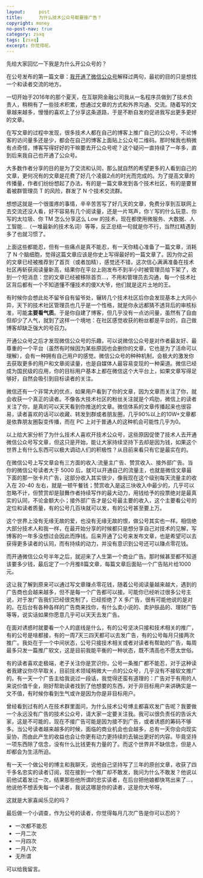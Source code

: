 ```yaml
---
layout:     post
title:      为什么技术公众号都要接广告？
copyright: money
no-post-nav: true
category: zsxq
tags: [zsxq]
excerpt: 你觉得呢。
---
```


先给大家回忆一下我是为什么开公众号的？

在公号发布的第一篇文章：[我开通了微信公众号](https://mp.weixin.qq.com/s/D9MOZ6mFz-0HPQ0gZx_L1Q)解释过两句，最初的目的只是想找一个和读者交流的地方。

一切开始于2016年的那个夏天，在互联网金融公司我从一名程序员做到了技术负责人，稍稍有了一些技术积累，想通过文章的方式和外界沟通、交流。随着写的文章越来越多，慢慢的喜欢上了分享这条道路，于是不断自发的促进我写出更多更好的文章。

在写文章的过程中发现，很多技术人都在自己的博客上推广自己的公众号，不论博客的访问量多还是少，都会在自己的博客上面贴上公众号二维码。那时候我也稍微有点奇怪，博客写得好好的干嘛要去开公众号呢？这个疑问一直持续了一年多，直到后来我自己也开通了公众号。

大多数作者分享的目的是为了交流和认同，那么就自然的希望更多的人看到自己的文章，更何况有的文章是花费了好几个凌晨2点的时光而完成的。为了提高文章的传播量，作者们纷纷想起了办法，有的是一篇文章发到各个技术社区，有的是要冒着被群管理员 T 的风险，群发了 N 个技术交流群。

想想这就是一个很蛋疼的事情，辛辛苦苦写了好几天的文章，免费分享到互联网上去交流还没人看，好不容易有几个阅读量，还是一片骂声，你丫写的什么玩意、你写的太垃圾、你 TM 怎么分享这么 Low 的技术，现在都使用微服务、大数据、人工智能…（一堆最新的技术名词）等等，反正总结一句就是你不行，当然扛精遇到多了也就习惯了。

上面这些都能忍，但有一些痛点是真不能忍，有一天你精心准备了一篇文章，消耗了 N 个脑细胞，觉得这篇文章应该是你史上写得最好的一篇文章了。因为你之前的文章已经被推荐到了首页（或者加精），感觉还不错，这次信心满满准备在技术社区再斩获阅读量新高，结果你在平台上刚发布不到半小时被管理员给下架了，收到一个短消息：您的文章已经被移除首页…，不用和管理员去沟通，每一个技术社区背后都有一个不知道懂不懂技术的傻X大爷，他们就是这片土地的王。

有时候你会想此处不留爷自有留爷处，辗转几个技术社区后你会发现基本上大同小异，天下的技术社区管理员也几乎是一个性格，就是你永远都猜不透背后的审核标准，可能**主要看气质**。于是你自建了博客，但几乎没有一点访问量，虽然有了自由但却少了人气，就到了这样一个境地：在社区感觉收获的粉丝都是平台的，自己做博客却缺乏强大的号召力。

开通公众号之后才发现微信公众号的乐趣，可以说微信公众号是对作者最友好、最尊重的一个平台（虽然有时候因为某些原因也会删你的文章，它也是为了活命可以理解），会有一种拥有自己用户的感觉。微信公众号的种种机制，会极大的激发你去获取更多的用户和文章阅读量，也是自媒体人最容易变现的一种渠道。微信已经成为国民级的应用，你的目标用户基本上都在微信这个大平台上，如果文章写得足够好，自然会吸引到目标读者的关注。

微信还有一个非常大的优点，如果用户看到了你的文章，因为文章而关注了你，就会收获一个真正的读者。不像各大技术社区的粉丝关注就是个鸡肋，微信上的读者关注了你，是真的可以天天看到你推送的文章。微信体系的文章传播起来也很容易，读者喜欢的话可以收藏、转发到群或者朋友圈，几乎90%以上的10W+文章都是依靠朋友圈裂变传播，而在 PC 上对于普通人的这种机会可能性几乎为0。

以上给大家分析了为什么技术人喜欢开技术公众号，这些原因促使了技术人去开通微信公众号写文章，但这只是开始，能让大家持续坚持下去却是因为钱，如果这个世界上有什么东西可以极大调动人们的积极性？从目前来看只有它是最实在的。

在微信公号上写文章会有三方面的收入:流量主广告、赞赏收入、接外部广告。当你的微信公号读者大于 5000 后，就可以开通自己的流量主，也就是微信文章最下面的那一张卡片广告，这部分收入其实很少，像我现在这个级别每天流量主的收入在 20-40 左右，就是一顿午餐钱；赞赏收入是这三块收入中最少的，几乎可以忽略不计，但赞赏却是鼓舞作者持续写作的最大动力，用钱给予的投票绝对是最真实的认同，不论金额大小；接外部广告才是公号最主要的收入，这个主要看公号的定位和读者质量，有的公号几百块就可以发，有的公号甚至要上万。

这个世界上没有无缘无故的爱，也没有无缘无故的恨，做公号其实也一样。相信绝大部分技术人和我一样，在最开始分享的时候都只是想分享自己对技术的见解，写博客的一年多没想过会因此而挣钱。后来开通了公号来发布文章，也是希望可以去获得更多读者的认同，而有持续的动力，并没有意识到公号还可以赚点零花钱。

而开通微信公众号半年之后，就迎来了人生第一个商业广告。那时候甚至都不知道该要多少钱，最后定了一个月推8篇文章，每篇文章后面贴一个广告贴片给1000元。

这让我了解到原来可以通过写文章赚点零花钱，随着公号阅读量越来越大，遇到的广告商也会越来越多，但不是每一个广告都可以接。可能你已经听过很多公号主说，对于发广告我们已经很克制了，已经拒绝了 X 多广告，很有可能他说的是对的。在后台有各种各样的广告商来找你，有什么卖小说的、卖护肤品的、理财广告等等，说实话如果你愿意几乎可以天天去发广告。

在面对诱惑时就要看一个人的底线是什么，有的公号坚决只接和技术相关的推广，有的公号是啥都接，有的一周7天三四天都可以去发广告，有的公号每月只接两次推广。我处在于一个中间状态，公号只接技术相关或者对读者有帮助的广告，每周最多只发一篇推广软文，这是目前我能平衡的一种状态，既不清高也不愿太世俗。

有的读者喜欢走极端，老子关注你是赏识你，公号一条推广都不能忍，对于这种读者我建议你尽早取关，目前技术领域稍微大一点的公众号，几乎没有不接软文推广的。有一天一个广告主给我说过一段话，我觉得还蛮有道理的：广告对于有用的人来说价值千金，刚好帮助读者找到了他想要的东西，对于非目标用户来讲确实是一文不值，有时候你看到生气或许是因为你是非目标用户。

曾经看到过有的人在技术群里面问，为什么技术公号博主都喜欢发广告呢？我要做一个永远没有广告的技术公众号，请大家一定要关注我。我可以很负责任的告诉大家，这是不可能的，现在不接广告可能是因为接不到广告，或者诱惑的筹码不够多。当公号读者越来越多的时候，面临的商业机会也会越多，总有一天你会向现实妥协，而由此产生的收益也会让你更有动力更持续的去输出更好的内容。毕竟坚持一项东西除了信念，没有什么比钱更有力量的了。而这个世界并不缺信念，但是人却都会为生活所迫。

有一天一个做公号的博主和我聊天，说他自己坚持写了三年的原创文章，收获了四千多名忠实的读者订阅，现在接到一个推广却不敢发，我问为什么不敢发？他说以前他试着发过一次，结果那些他所谓的忠实读者，在后台把他娘都快骂出来了…，他说他不想丢失每一个读者，我说这哪是你的读者，这是你大爷呀。

这就是大家喜闻乐见的吗？

最后做一个小调查，作为公号的读者，你觉得每月几次广告是你可以忍的？

- 一次都不能忍
- 一月二次
- 一月四次
- 一月八次
- 无所谓

可以给我留言。






